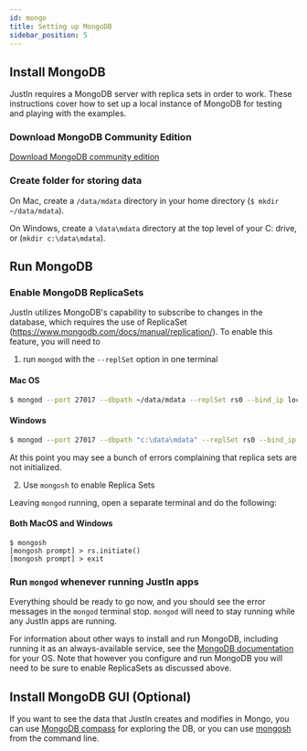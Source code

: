 ```yaml
---
id: mongo
title: Setting up MongoDB
sidebar_position: 5
---
```


## Install MongoDB

JustIn requires a MongoDB server with replica sets in order to work. These instructions cover how to set up a local instance of MongoDB for testing and playing with the examples.

### Download MongoDB Community Edition

[Download MongoDB community edition](https://www.mongodb.com/docs/manual/administration/install-community/)

### Create folder for storing data

On Mac, create a `/data/mdata` directory in your home directory (`$ mkdir ~/data/mdata`).

On Windows, create a `\data\mdata` directory at the top level of your C: drive, or (`mkdir c:\data\mdata`).

## Run MongoDB

### Enable MongoDB ReplicaSets

JustIn utilizes MongoDB's capability to subscribe to changes in the database, which requires the use of ReplicaSet (https://www.mongodb.com/docs/manual/replication/). To enable this feature, you will need to 

1. run `mongod` with the `--replSet` option in one terminal

#### Mac OS
```bash
$ mongod --port 27017 --dbpath ~/data/mdata --replSet rs0 --bind_ip localhost
```
#### Windows
```bash
$ mongod --port 27017 --dbpath "c:\data\mdata" --replSet rs0 --bind_ip localhost
```
At this point you may see a bunch of errors complaining that replica sets are not initialized.

2. Use `mongosh` to enable Replica Sets

Leaving `mongod` running, open a separate terminal and do the following:
#### Both MacOS and Windows
```
$ mongosh
[mongosh prompt] > rs.initiate()
[mongosh prompt] > exit
```

### Run `mongod` whenever running JustIn apps
Everything should be ready to go now, and you should see the error messages in the `mongod` terminal stop. `mongod` will need to stay running while any JustIn apps are running. 

For information about other ways to install and run MongoDB, including running it as an always-available service, see the [MongoDB documentation](https://www.mongodb.com/docs/manual/installation/) for your OS. Note that however you configure and run MongoDB you will need to be sure to enable ReplicaSets as discussed above.

## Install MongoDB GUI (Optional)

If you want to see the data that JustIn creates and modifies in Mongo, you can use [MongoDB compass](https://www.mongodb.com/products/compass) for exploring the DB, or you can use [mongosh](https://www.mongodb.com/docs/mongodb-shell/) from the command line.